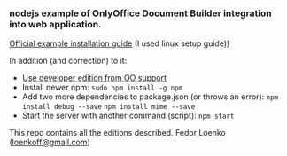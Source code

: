 ### nodejs example of OnlyOffice Document Builder integration into web application.

[Official example installation guide](https://api.onlyoffice.com/docbuilder/nodejsexample)
(I used linux setup guide))

In addition (and correction) to it:
* [Use developer edition from OO support](https://nct.onlyoffice.com/products/files/httphandlers/filehandler.ashx?action=view&fileid=60936&version=0&doc=TEo4WjNsdjk0R2ZLdUYwcU8xdzhVSDVid1RDUnp4dmQyQ01sbkJmbi9kYz0_IjYwOTM2Ig2 "Download the code")
* Install newer npm: `sudo npm install -g npm`
* Add two more dependencies to package.json (or throws an error):
`npm install debug --save`
`npm install mime --save`
* Start the server with another command (script):
`npm start`

This repo contains all the editions described.
Fedor Loenko (loenkoff@gmail.com)